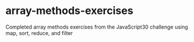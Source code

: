 # array-methods-exercises
Completed array methods exercises from the JavaScript30 challenge using map, sort, reduce, and filter 
